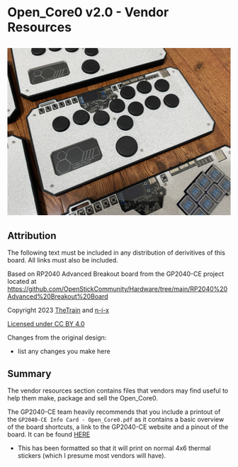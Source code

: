 # Open_Core0 v2.0 - Vendor Resources
![Open_Core0](https://github.com/OpenStickCommunity/Hardware/blob/main/Open_Core0/Images/Open_Core0.JPG)
---

## Attribution

The following text must be included in any distribution of derivitives of this board. All links must also be included.

Based on RP2040 Advanced Breakout board from the GP2040-CE project located at https://github.com/OpenStickCommunity/Hardware/tree/main/RP2040%20Advanced%20Breakout%20Board

Copyright 2023 [TheTrain](https://github.com/TheTrainGoes) and [n-i-x](https://github.com/n-i-x)

[Licensed under CC BY 4.0](https://creativecommons.org/licenses/by/4.0/)

Changes from the original design:
  - list any changes you make here

## Summary

The vendor resources section contains files that vendors may find useful to help them make, package and sell the Open_Core0.

The GP2040-CE team heavily recommends that you include a printout of the `GP2040-CE Info Card - Open_Core0.pdf` as it contains a basic overview of the board shortcuts, a link to the GP2040-CE website and a pinout of the board.  It can be found [HERE](https://github.com/OpenStickCommunity/Hardware/blob/main/Open_Core0/Vendor%20resources/GP2040-CE%20info%20card%20-%20Open_Core0.pdf)

- This has been formatted so that it will print on normal 4x6 thermal stickers (which I presume most vendors will have).

